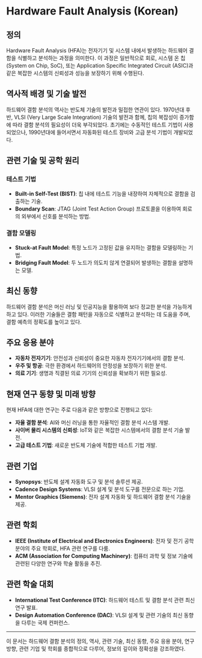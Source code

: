 # Hardware Fault Analysis (Korean)

## 정의
Hardware Fault Analysis (HFA)는 전자기기 및 시스템 내에서 발생하는 하드웨어 결함을 식별하고 분석하는 과정을 의미한다. 이 과정은 일반적으로 회로, 시스템 온 칩(System on Chip, SoC), 또는 Application Specific Integrated Circuit (ASIC)과 같은 복잡한 시스템의 신뢰성과 성능을 보장하기 위해 수행된다.

## 역사적 배경 및 기술 발전
하드웨어 결함 분석의 역사는 반도체 기술의 발전과 밀접한 연관이 있다. 1970년대 후반, VLSI (Very Large Scale Integration) 기술의 발전과 함께, 칩의 복잡성이 증가함에 따라 결함 분석의 필요성이 더욱 부각되었다. 초기에는 수동적인 테스트 기법이 사용되었으나, 1990년대에 들어서면서 자동화된 테스트 장비와 고급 분석 기법이 개발되었다.

## 관련 기술 및 공학 원리

### 테스트 기법
- **Built-in Self-Test (BIST)**: 칩 내에 테스트 기능을 내장하여 자체적으로 결함을 검출하는 기술.
- **Boundary Scan**: JTAG (Joint Test Action Group) 프로토콜을 이용하여 회로의 외부에서 신호를 분석하는 방법.

### 결함 모델링
- **Stuck-at Fault Model**: 특정 노드가 고정된 값을 유지하는 결함을 모델링하는 기법.
- **Bridging Fault Model**: 두 노드가 의도치 않게 연결되어 발생하는 결함을 설명하는 모델.

## 최신 동향
하드웨어 결함 분석은 머신 러닝 및 인공지능을 활용하여 보다 정교한 분석을 가능하게 하고 있다. 이러한 기술들은 결함 패턴을 자동으로 식별하고 분석하는 데 도움을 주며, 결함 예측의 정확도를 높이고 있다.

## 주요 응용 분야
- **자동차 전자기기**: 안전성과 신뢰성이 중요한 자동차 전자기기에서의 결함 분석.
- **우주 및 항공**: 극한 환경에서 하드웨어의 안정성을 보장하기 위한 분석.
- **의료 기기**: 생명과 직결된 의료 기기의 신뢰성을 확보하기 위한 필요성.

## 현재 연구 동향 및 미래 방향
현재 HFA에 대한 연구는 주로 다음과 같은 방향으로 진행되고 있다:
- **자율 결함 분석**: AI와 머신 러닝을 통한 자율적인 결함 분석 시스템 개발.
- **사이버 물리 시스템의 신뢰성**: IoT와 같은 복잡한 시스템에서의 결함 분석 기술 발전.
- **고급 테스트 기법**: 새로운 반도체 기술에 적합한 테스트 기법 개발.

## 관련 기업
- **Synopsys**: 반도체 설계 자동화 도구 및 분석 솔루션 제공.
- **Cadence Design Systems**: VLSI 설계 및 분석 도구를 전문으로 하는 기업.
- **Mentor Graphics (Siemens)**: 전자 설계 자동화 및 하드웨어 결함 분석 기술을 제공.

## 관련 학회
- **IEEE (Institute of Electrical and Electronics Engineers)**: 전자 및 전기 공학 분야의 주요 학회로, HFA 관련 연구를 다룸.
- **ACM (Association for Computing Machinery)**: 컴퓨터 과학 및 정보 기술에 관련된 다양한 연구와 학술 활동을 추진.

## 관련 학술 대회
- **International Test Conference (ITC)**: 하드웨어 테스트 및 결함 분석 관련 최신 연구 발표.
- **Design Automation Conference (DAC)**: VLSI 설계 및 관련 기술의 최신 동향을 다루는 국제 컨퍼런스.

---
이 문서는 하드웨어 결함 분석의 정의, 역사, 관련 기술, 최신 동향, 주요 응용 분야, 연구 방향, 관련 기업 및 학회를 종합적으로 다루어, 정보의 깊이와 정확성을 강조하였다.